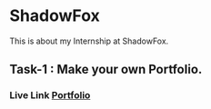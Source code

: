 # ShadowFox
This is about my Internship at ShadowFox.

## Task-1 : Make your own Portfolio.

### Live Link [Portfolio](https://sainath-666.github.io/ShadowFox/)
